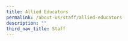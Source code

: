 ```yaml
---
title: Allied Educators
permalink: /about-us/staff/allied-educators
description: ""
third_nav_title: Staff
---
```

